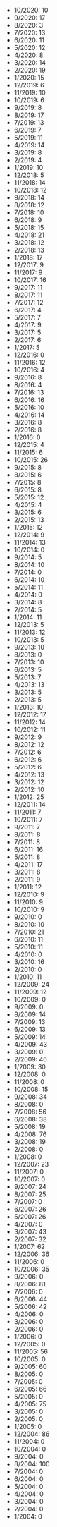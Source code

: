 *  10/2020: 10
*  9/2020: 17
*  8/2020: 3
*  7/2020: 13
*  6/2020: 11
*  5/2020: 12
*  4/2020: 8
*  3/2020: 14
*  2/2020: 19
*  1/2020: 15
*  12/2019: 6
*  11/2019: 10
*  10/2019: 6
*  9/2019: 8
*  8/2019: 17
*  7/2019: 13
*  6/2019: 7
*  5/2019: 11
*  4/2019: 14
*  3/2019: 8
*  2/2019: 4
*  1/2019: 10
*  12/2018: 5
*  11/2018: 14
*  10/2018: 12
*  9/2018: 14
*  8/2018: 12
*  7/2018: 10
*  6/2018: 9
*  5/2018: 15
*  4/2018: 21
*  3/2018: 12
*  2/2018: 13
*  1/2018: 17
*  12/2017: 9
*  11/2017: 9
*  10/2017: 16
*  9/2017: 11
*  8/2017: 11
*  7/2017: 12
*  6/2017: 4
*  5/2017: 7
*  4/2017: 9
*  3/2017: 5
*  2/2017: 6
*  1/2017: 5
*  12/2016: 0
*  11/2016: 12
*  10/2016: 4
*  9/2016: 8
*  8/2016: 4
*  7/2016: 13
*  6/2016: 16
*  5/2016: 10
*  4/2016: 14
*  3/2016: 8
*  2/2016: 8
*  1/2016: 0
*  12/2015: 4
*  11/2015: 6
*  10/2015: 26
*  9/2015: 8
*  8/2015: 6
*  7/2015: 8
*  6/2015: 8
*  5/2015: 12
*  4/2015: 4
*  3/2015: 6
*  2/2015: 13
*  1/2015: 12
*  12/2014: 9
*  11/2014: 13
*  10/2014: 0
*  9/2014: 5
*  8/2014: 10
*  7/2014: 0
*  6/2014: 10
*  5/2014: 11
*  4/2014: 0
*  3/2014: 8
*  2/2014: 5
*  1/2014: 11
*  12/2013: 5
*  11/2013: 12
*  10/2013: 5
*  9/2013: 10
*  8/2013: 0
*  7/2013: 10
*  6/2013: 5
*  5/2013: 7
*  4/2013: 13
*  3/2013: 5
*  2/2013: 5
*  1/2013: 10
*  12/2012: 17
*  11/2012: 14
*  10/2012: 11
*  9/2012: 9
*  8/2012: 12
*  7/2012: 6
*  6/2012: 6
*  5/2012: 6
*  4/2012: 13
*  3/2012: 12
*  2/2012: 10
*  1/2012: 25
*  12/2011: 14
*  11/2011: 7
*  10/2011: 7
*  9/2011: 7
*  8/2011: 8
*  7/2011: 8
*  6/2011: 16
*  5/2011: 8
*  4/2011: 17
*  3/2011: 8
*  2/2011: 9
*  1/2011: 12
*  12/2010: 9
*  11/2010: 9
*  10/2010: 9
*  9/2010: 0
*  8/2010: 10
*  7/2010: 21
*  6/2010: 11
*  5/2010: 11
*  4/2010: 0
*  3/2010: 16
*  2/2010: 0
*  1/2010: 11
*  12/2009: 24
*  11/2009: 12
*  10/2009: 0
*  9/2009: 0
*  8/2009: 14
*  7/2009: 13
*  6/2009: 13
*  5/2009: 14
*  4/2009: 43
*  3/2009: 0
*  2/2009: 46
*  1/2009: 30
*  12/2008: 0
*  11/2008: 0
*  10/2008: 15
*  9/2008: 34
*  8/2008: 0
*  7/2008: 56
*  6/2008: 38
*  5/2008: 19
*  4/2008: 76
*  3/2008: 19
*  2/2008: 0
*  1/2008: 0
*  12/2007: 23
*  11/2007: 0
*  10/2007: 0
*  9/2007: 24
*  8/2007: 25
*  7/2007: 0
*  6/2007: 26
*  5/2007: 26
*  4/2007: 0
*  3/2007: 43
*  2/2007: 32
*  1/2007: 62
*  12/2006: 36
*  11/2006: 0
*  10/2006: 35
*  9/2006: 0
*  8/2006: 81
*  7/2006: 0
*  6/2006: 44
*  5/2006: 42
*  4/2006: 0
*  3/2006: 0
*  2/2006: 0
*  1/2006: 0
*  12/2005: 0
*  11/2005: 56
*  10/2005: 0
*  9/2005: 60
*  8/2005: 0
*  7/2005: 0
*  6/2005: 66
*  5/2005: 0
*  4/2005: 75
*  3/2005: 0
*  2/2005: 0
*  1/2005: 0
*  12/2004: 86
*  11/2004: 0
*  10/2004: 0
*  9/2004: 0
*  8/2004: 100
*  7/2004: 0
*  6/2004: 0
*  5/2004: 0
*  4/2004: 0
*  3/2004: 0
*  2/2004: 0
*  1/2004: 0